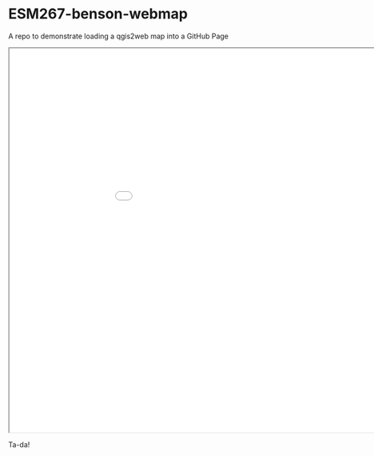 # ESM267-benson-webmap

A repo to demonstrate loading a qgis2web map into a GitHub Page

<iframe src="mydemomap/index.html" height=768 width=1024></iframe>

Ta-da!

